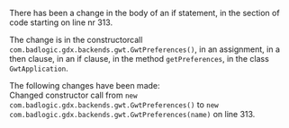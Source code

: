 There has been a change in the body of an if statement, in the section of code starting on line nr 313.
  
The change is in the constructorcall ```com.badlogic.gdx.backends.gwt.GwtPreferences()```, in an assignment, in a then clause, in an if clause, in the method ```getPreferences```, in the class ```GwtApplication```.
  
The following changes have been made:  
Changed constructor call from ```new com.badlogic.gdx.backends.gwt.GwtPreferences()``` to ```new com.badlogic.gdx.backends.gwt.GwtPreferences(name)``` on line 313.  

